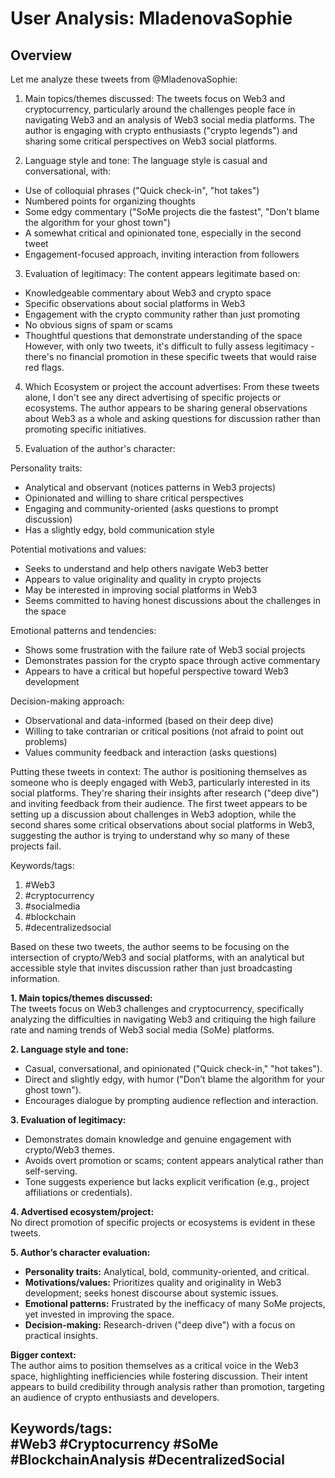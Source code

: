 # User Analysis: MladenovaSophie

## Overview

<think>
Let me analyze these tweets from @MladenovaSophie:

1. Main topics/themes discussed:
The tweets focus on Web3 and cryptocurrency, particularly around the challenges people face in navigating Web3 and an analysis of Web3 social media platforms. The author is engaging with crypto enthusiasts ("crypto legends") and sharing some critical perspectives on Web3 social platforms.

2. Language style and tone:
The language style is casual and conversational, with:
- Use of colloquial phrases ("Quick check-in", "hot takes")
- Numbered points for organizing thoughts
- Some edgy commentary ("SoMe projects die the fastest", "Don't blame the algorithm for your ghost town")
- A somewhat critical and opinionated tone, especially in the second tweet
- Engagement-focused approach, inviting interaction from followers

3. Evaluation of legitimacy:
The content appears legitimate based on:
- Knowledgeable commentary about Web3 and crypto space
- Specific observations about social platforms in Web3
- Engagement with the crypto community rather than just promoting
- No obvious signs of spam or scams
- Thoughtful questions that demonstrate understanding of the space
However, with only two tweets, it's difficult to fully assess legitimacy - there's no financial promotion in these specific tweets that would raise red flags.

4. Which Ecosystem or project the account advertises:
From these tweets alone, I don't see any direct advertising of specific projects or ecosystems. The author appears to be sharing general observations about Web3 as a whole and asking questions for discussion rather than promoting specific initiatives.

5. Evaluation of the author's character:

Personality traits:
- Analytical and observant (notices patterns in Web3 projects)
- Opinionated and willing to share critical perspectives
- Engaging and community-oriented (asks questions to prompt discussion)
- Has a slightly edgy, bold communication style

Potential motivations and values:
- Seeks to understand and help others navigate Web3 better
- Appears to value originality and quality in crypto projects
- May be interested in improving social platforms in Web3
- Seems committed to having honest discussions about the challenges in the space

Emotional patterns and tendencies:
- Shows some frustration with the failure rate of Web3 social projects
- Demonstrates passion for the crypto space through active commentary
- Appears to have a critical but hopeful perspective toward Web3 development

Decision-making approach:
- Observational and data-informed (based on their deep dive)
- Willing to take contrarian or critical positions (not afraid to point out problems)
- Values community feedback and interaction (asks questions)

Putting these tweets in context:
The author is positioning themselves as someone who is deeply engaged with Web3, particularly interested in its social platforms. They're sharing their insights after research ("deep dive") and inviting feedback from their audience. The first tweet appears to be setting up a discussion about challenges in Web3 adoption, while the second shares some critical observations about social platforms in Web3, suggesting the author is trying to understand why so many of these projects fail.

Keywords/tags:
1. #Web3
2. #cryptocurrency
3. #socialmedia
4. #blockchain
5. #decentralizedsocial

Based on these two tweets, the author seems to be focusing on the intersection of crypto/Web3 and social platforms, with an analytical but accessible style that invites discussion rather than just broadcasting information.
</think>

**1. Main topics/themes discussed:**  
The tweets focus on Web3 challenges and cryptocurrency, specifically analyzing the difficulties in navigating Web3 and critiquing the high failure rate and naming trends of Web3 social media (SoMe) platforms.  

**2. Language style and tone:**  
- Casual, conversational, and opinionated ("Quick check-in," "hot takes").  
- Direct and slightly edgy, with humor ("Don’t blame the algorithm for your ghost town").  
- Encourages dialogue by prompting audience reflection and interaction.  

**3. Evaluation of legitimacy:**  
- Demonstrates domain knowledge and genuine engagement with crypto/Web3 themes.  
- Avoids overt promotion or scams; content appears analytical rather than self-serving.  
- Tone suggests experience but lacks explicit verification (e.g., project affiliations or credentials).  

**4. Advertised ecosystem/project:**  
No direct promotion of specific projects or ecosystems is evident in these tweets.  

**5. Author’s character evaluation:**  
- **Personality traits:** Analytical, bold, community-oriented, and critical.  
- **Motivations/values:** Prioritizes quality and originality in Web3 development; seeks honest discourse about systemic issues.  
- **Emotional patterns:** Frustrated by the inefficacy of many SoMe projects, yet invested in improving the space.  
- **Decision-making:** Research-driven ("deep dive") with a focus on practical insights.  

**Bigger context:**  
The author aims to position themselves as a critical voice in the Web3 space, highlighting inefficiencies while fostering discussion. Their intent appears to build credibility through analysis rather than promotion, targeting an audience of crypto enthusiasts and developers.  

**Keywords/tags:**  
#Web3 #Cryptocurrency #SoMe #BlockchainAnalysis #DecentralizedSocial
---
